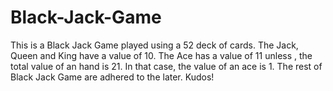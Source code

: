 # Black-Jack-Game
This is a Black Jack Game played using a 52 deck of cards.
The Jack, Queen and King have a value of 10.
The Ace has a value of 11 unless , the total value of an hand is 21.
In that case, the value of an ace is 1.
The rest of Black Jack Game are adhered to the later.
Kudos! 
